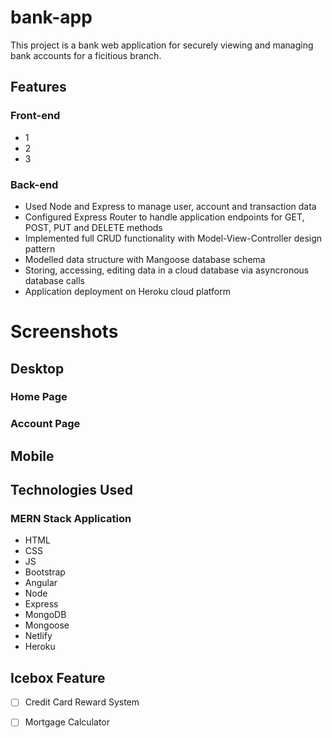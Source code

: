 # bank-app

This project is a bank web application for securely viewing and managing bank accounts for a ficitious branch.

<!-- [Live app](https://placeholder.netlify.app/) -->

## Features

### Front-end

- 1
- 2
- 3

### Back-end

- Used Node and Express to manage user, account and transaction data
- Configured Express Router to handle application endpoints for GET, POST, PUT and DELETE methods
- Implemented full CRUD functionality with Model-View-Controller design pattern
- Modelled data structure with Mangoose database schema
- Storing, accessing, editing data in a cloud database via asyncronous database calls
- Application deployment on Heroku cloud platform

# Screenshots

## Desktop

### Home Page 

<!-- ![homepage](./readme_assets/1.gif) -->

### Account Page

<!-- ![participate](./readme_assets/2.gif) -->


## Mobile

<!-- <img src="./readme_assets/m1.gif" width="300"> <img src="./readme_assets/m2.gif" width="300"> -->



## Technologies Used

### MERN Stack Application

- HTML
- CSS
- JS
- Bootstrap
- Angular
- Node
- Express
- MongoDB
- Mongoose
- Netlify
- Heroku

## Icebox Feature

- [ ] Credit Card Reward System
- [ ] Mortgage Calculator
 